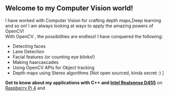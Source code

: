 ## Welcome to my Computer Vision world!
I have worked with Computer Vision for crafting depth maps,Deep learning and so on! I am always looking at ways to apply the amazing powers of OpenCV! <br>
With OpenCV , the possibilities are endless! I have conquered the following: <br> 
- Detecting faces <br>
- Lane Detection
- Facial features (or counting eye blinks!)
- Making haarcascades
- Using OpenCV APIs for Object tracking
- Depth maps using Stereo algorithms [Not open sourced, kinda secret :) ] <br>

**Get to know about my applications with C++ and [Intel Realsense D455](https://github.com/Shaxpy/Intel_Realsense_D455)** on [Raspberry Pi 4](https://github.com/Shaxpy/Raspberry-Pi4) and 


